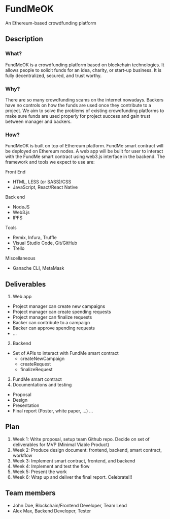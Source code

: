 # FundMeOK
An Ethereum-based crowdfunding platform

## Description
### What?

FundMeOK is a crowdfunding platform based on blockchain technologies. It allows people to solicit funds for an idea, charity, or start-up business. It is fully decentralized, secured, and trust worthy.

### Why?

There are so many crowdfunding scams on the internet nowadays. Backers have no controls on how the funds are used once they contribute to a project. We aim to solve the problems of existing crowdfunding platforms to make sure funds are used properly for project success and gain trust between manager and backers.

### How?

FundMeOK is built on top of Ethereum platform. FundMe smart contract will be deployed on Ethereum nodes. A web app will be built for user to interact with the FundMe smart contract using web3.js interface in the backend. The framework and tools we expect to use are:

Front End
* HTML, LESS (or SASS)/CSS
* JavaScript, React/React Native

Back end
* NodeJS
* Web3.js
* IPFS

Tools
* Remix, Infura, Truffle
* Visual Studio Code, Git/GitHub
* Trello

Miscellaneous
* Ganache CLI, MetaMask

## Deliverables

1.	Web app
* Project manager can create new campaigns
* Project manager can create spending requests
* Project manager can finalize requests
* Backer can contribute to a campaign
* Backer can approve spending requests
*	…
2.	Backend
*	Set of APIs to interact with FundMe smart contract
    * createNewCampaign
    * createRequest
    *	finalizeRequest
3.	FundMe smart contract
4.	Documentations and testing
*	Proposal
*	Design
*	Presentation
*	Final report (Poster, white paper, …)
…

## Plan

1.	Week 1: Write proposal, setup team Github repo. Decide on set of deliverables for MVP (Minimal Viable Product)
2.	Week 2: Produce design document: frontend, backend, smart contract, workflow
3.	Week 3: Implement smart contract, frontend, and backend
4.	Week 4: Implement and test the flow
5.	Week 5: Present the work
6.	Week 6: Wrap up and deliver the final report. Celebrate!!!


## Team members

* John Doe, Blockchain/Frontend Developer, Team Lead
* Alex Max, Backend Developer, Tester

